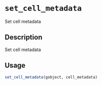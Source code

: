 # `set_cell_metadata`

Set cell metadata


## Description

Set cell metadata


## Usage

```r
set_cell_metadata(gobject, cell_metadata)
```


